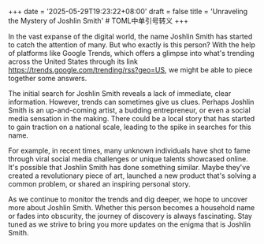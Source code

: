 +++
date = '2025-05-29T19:23:22+08:00'
draft = false
title = 'Unraveling the Mystery of Joshlin Smith' # TOML中单引号转义
+++

In the vast expanse of the digital world, the name Joshlin Smith has started to catch the attention of many. But who exactly is this person? With the help of platforms like Google Trends, which offers a glimpse into what's trending across the United States through its link https://trends.google.com/trending/rss?geo=US, we might be able to piece together some answers. 

The initial search for Joshlin Smith reveals a lack of immediate, clear information. However, trends can sometimes give us clues. Perhaps Joshlin Smith is an up-and-coming artist, a budding entrepreneur, or even a social media sensation in the making. There could be a local story that has started to gain traction on a national scale, leading to the spike in searches for this name. 

For example, in recent times, many unknown individuals have shot to fame through viral social media challenges or unique talents showcased online. It's possible that Joshlin Smith has done something similar. Maybe they've created a revolutionary piece of art, launched a new product that's solving a common problem, or shared an inspiring personal story. 

As we continue to monitor the trends and dig deeper, we hope to uncover more about Joshlin Smith. Whether this person becomes a household name or fades into obscurity, the journey of discovery is always fascinating. Stay tuned as we strive to bring you more updates on the enigma that is Joshlin Smith.